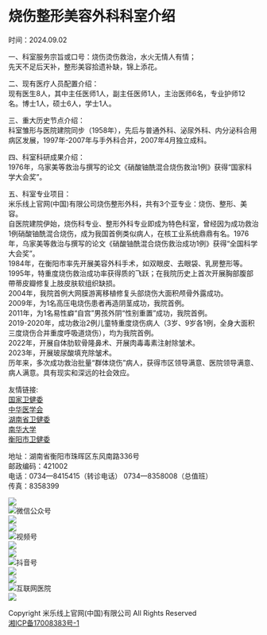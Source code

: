 # 烧伤整形美容外科科室介绍

时间：2024.09.02

一、科室服务宗旨或口号：烧伤烫伤救治，水火无情人有情；  
先天不足后天补，整形美容拾遗补缺，锦上添花。

二、现有医疗人员配置介绍：  
现有医生8人，其中主任医师1人，副主任医师1人，主治医师6名，专业护师12名。博士1人，硕士6人，学士1人。

三、重大历史节点介绍：  
科室雏形与医院建院同步（1958年），先后与普通外科、泌尿外科、内分泌科合用病区发展，1997年-2007年与手外科合并，2007年4月独立成科。

四、科室科研成果介绍：  
1976年，乌家美等救治与撰写的论文《硝酸铀酰混合烧伤救治1例》获得“国家科学大会奖”。

五、科室专业项目：  
米乐线上官网(中国)有限公司烧伤整形外科，共有3个亚专业：烧伤、整形、美容。  
自医院建院伊始，烧伤科专业、整形外科专业即成为特色科室，曾经因为成功救治1例硝酸铀酰混合烧伤，成为我国首例类似病人，在核工业系统鼎鼎有名。1976年，乌家美等救治与撰写的论文《硝酸铀酰混合烧伤救治成功1例》获得“全国科学大会奖”。  
1984年，在衡阳市率先开展美容外科手术，如双眼皮、去眼袋、乳房整形等。  
1995年，特重度烧伤救治成功率获得质的飞跃；在我院历史上首次开展胸部腹部帶蒂皮瓣修复上肢皮肤软组织缺损。  
2004年，我院首例大网膜游离移植修复头部烧伤大面积颅骨外露成功。  
2009年，为1名高压电烧伤患者再造阴茎成功，我院首例。  
2011年，为1名易性癖“自宫”男孩外阴“性别重置”成功，我院首例。  
2019-2020年，成功救治2例儿童特重度烧伤病人（3岁、9岁各1例，全身大面积三度烧伤合并重度呼吸道烧伤），均为我院首例。  
2022年，开展自体肋软骨隆鼻术、开展肉毒毒素注射除皱术。  
2023年，开展玻尿酸填充除皱术。  
历年来，多次成功救治批量“群体烧伤”病人，获得市区领导满意、医院领导满意、病人满意。具有现实和深远的社会效应。

友情链接:  
[国家卫健委](http://www.nhc.gov.cn/)  
[中华医学会](https://www.cma.org.cn/?c=0)  
[湖南省卫健委](https://wjw.hunan.gov.cn/)  
[南华大学](http://www.usc.edu.cn/)  
[衡阳市卫健委](https://www.hengyang.gov.cn/hyswjw/)

地址：湖南省衡阳市珠晖区东风南路336号  
邮政编码：421002  
电话：0734—8415415（转诊电话） 0734—8358008（总值班）  
传真：8358399  

![](/Public/static/themes/image/lyj/icon3_1.png)  
![](/Public/static/themes/image/lyj/icon2.png)微信公众号  
![](/Uploads/Picture/2024/09/10/s66dfe0fe14bf0.png)  
![](/Public/static/themes/image/lyj/icon3_2.png)  
![](/Public/static/themes/image/lyj/icon2.png)视频号  
![](/Uploads/Picture/2024/09/10/s66dfe13648166.png)  
![](/Public/static/themes/image/lyj/icon3_3.png)  
![](/Public/static/themes/image/lyj/icon2.png)抖音号  
![](/Uploads/Picture/2024/09/10/s66dfe82870676.jpg)  
![](/Public/static/themes/image/lyj/icon3_4.png)  
![](/Public/static/themes/image/lyj/icon2.png)互联网医院  
![](/Uploads/Picture/2024/09/10/s66e046a341ed9.png)  

Copyright 米乐线上官网(中国)有限公司 All Rights Reserved  
[湘ICP备17008383号-1](http://beian.miit.gov.cn/)  